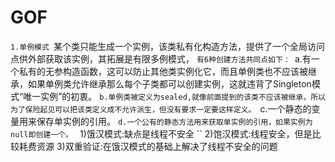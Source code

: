 # GOF
``1.单例模式
  ``某个类只能生成一个实例，该类私有化构造方法，提供了一个全局访问点供外部获取该实例，其拓展是有限多例模式，
  ``有6种创建方法共同点如下：
  ``a.有一个私有的无参构造函数，这可以防止其他类实例化它，而且单例类也不应该被继承，如果单例类允许继承那么每个子类都可以创建实例，这就违背了Singleton模式“唯一实例”的初衷。
  ``b.单例类被定义为sealed,就像前面提到的该类不应该被继承，所以为了保险起见可以把该类定义成不允许派生，但没有要求一定要这样定义。
  ``c.一个静态的变量用来保存单实例的引用。
  ``d.一个公有的静态方法用来获取单实例的引用，如果实例为null即创建一个。
  ``    1)饿汉模式:缺点是线程不安全
  ``    2)饱汉模式:线程安全，但是比较耗费资源
        3)双重验证:在饿汉模式的基础上解决了线程不安全的问题
